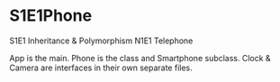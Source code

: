 # S1E1Phone
S1E1 Inheritance &amp; Polymorphism N1E1 Telephone


App is the main. Phone is the class and Smartphone subclass. Clock & Camera are interfaces in their own separate files. 

